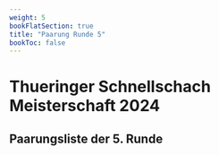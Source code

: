 ```yaml
---
weight: 5
bookFlatSection: true
title: "Paarung Runde 5"
bookToc: false
---
```


# Thueringer Schnellschach Meisterschaft 2024

## Paarungsliste der 5. Runde